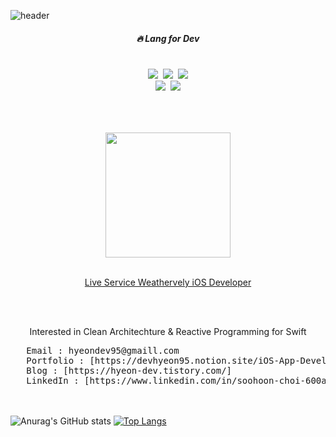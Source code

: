 <!-- Mobile developer for iOS / Flutter 👋 -->

![header](https://capsule-render.vercel.app/api?type=waving&color=F05138&section=header&reversal=true&height=200&text=Mob%20Developer&fontSize=40&desc=SooHoon&descAlign=90&descSize=15)


<div align=center>
   <h5>🔥 Lang for Dev</h5>
</div>
<pre>
<div align=center>
<img src="https://img.shields.io/badge/Swift-F05138?style=for-the-badge&logo=Swift&logoColor=white"/></a> <img src="https://img.shields.io/badge/Flutter-02569B?style=for-the-badge&logo=Flutter&logoColor=#white"/></a> <img src="https://img.shields.io/badge/Dart-0175C2?style=for-the-badge&logo=Dart&logoColor=#white"/></a>
<img src="https://img.shields.io/badge/Xcode-147EFB?style=for-the-badge&logo=Xcode&logoColor=white"/></a> <img src="https://img.shields.io/badge/VScode-007ACC?style=for-the-badge&logo=VisualStudio&logoColor=white"/>
</div>
</pre>


<div align=center>
<br></br>
   <img src="https://is1-ssl.mzstatic.com/image/thumb/Purple116/v4/26/5b/b0/265bb0d6-3ada-0088-562c-b295dfb37971/AppIcon-1x_U007emarketing-0-6-0-85-220.png/460x0w.webp" width ="200" height ="200"/></a>
<br></br>
   
   [Live Service Weathervely iOS Developer](https://apps.apple.com/kr/app/%EC%9B%A8%EB%8D%94%EB%B8%94%EB%A6%AC/id6462055767)
   
<br></br>
   
   Interested in Clean Architechture & Reactive Programming for Swift
   </div>

<pre>
   Email : hyeondev95@gmaill.com
   Portfolio : [https://devhyeon95.notion.site/iOS-App-Developer-b69a6a591c454d5f815eca891768cb69?pvs=4]
   Blog : [https://hyeon-dev.tistory.com/]
   LinkedIn : [https://www.linkedin.com/in/soohoon-choi-600a41257/] </pre>
<br></br>
 ![Anurag's GitHub stats](https://github-readme-stats.vercel.app/api?username=soohoon95&show_icons=true&theme=radical)
  [![Top Langs](https://github-readme-stats.vercel.app/api/top-langs/?username=soohoon95&layout=compact)](https://github.com/soohoon95/github-readme-stats)
